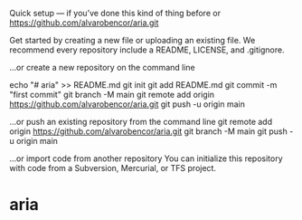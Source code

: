 Quick setup — if you’ve done this kind of thing before
or	
https://github.com/alvarobencor/aria.git

Get started by creating a new file or uploading an existing file. We recommend every repository include a README, LICENSE, and .gitignore.

…or create a new repository on the command line

echo "# aria" >> README.md
  git init
  git add README.md
  git commit -m "first commit"
  git branch -M main
  git remote add origin https://github.com/alvarobencor/aria.git
  git push -u origin main
  
…or push an existing repository from the command line
git remote add origin https://github.com/alvarobencor/aria.git
  git branch -M main
  git push -u origin main
 
…or import code from another repository
You can initialize this repository with code from a Subversion, Mercurial, or TFS project.

# aria

